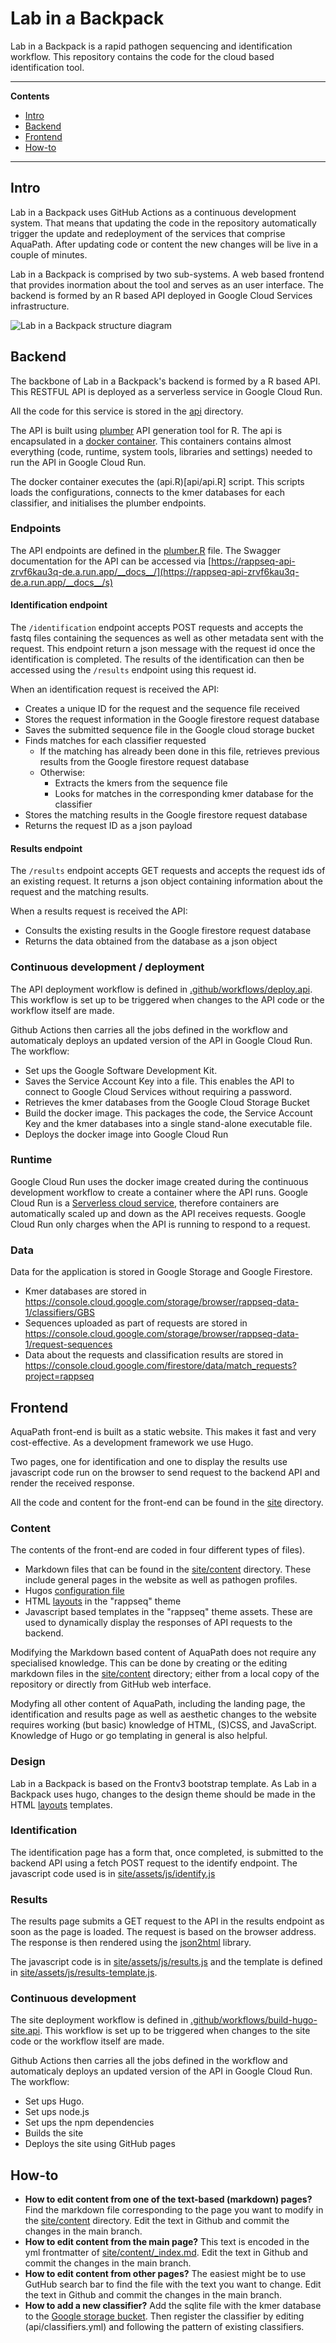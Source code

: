 # Lab in a Backpack

Lab in a Backpack is a rapid pathogen sequencing and identification workflow. 
This repository contains the code for the cloud based identification tool.

---
**Contents**

- [Intro](#intro)
- [Backend](#backend)
- [Frontend](#frontend)
- [How-to](#how-to)
---

## Intro

Lab in a Backpack uses GitHub Actions as a continuous development system. 
That means that updating the code in the repository automatically trigger the update and redeployment of the services that comprise AquaPath. 
After updating code or content the new changes will be live in a couple of minutes. 

Lab in a Backpack is comprised by two sub-systems. 
A web based frontend that provides inormation about the tool and serves as an user interface. 
The backend is formed by an R based API deployed in Google Cloud Services infrastructure. 

![Lab in a Backpack structure diagram](aquapath-structure.png)

## Backend

The backbone of Lab in a Backpack's backend is formed by a R based API. 
This RESTFUL API is deployed as a serverless service in Google Cloud Run. 

All the code for this service is stored in the [api](api) directory.

The API is built using [plumber](https://www.rplumber.io/) API generation tool for R. 
The api is encapsulated in a [docker container](https://www.docker.com/resources/what-container). 
This containers contains almost everything (code, runtime, system tools, libraries and settings) needed to run the API in Google Cloud Run. 

The docker container executes the (api.R)[api/api.R] script. 
This scripts loads the configurations, connects to the kmer databases for each classifier, and initialises the plumber endpoints. 

### Endpoints

The API endpoints are defined in the [plumber.R](api/plumber.R) file.
The Swagger documentation for the API can be accessed via [https://rappseq-api-zrvf6kau3q-de.a.run.app/__docs__/](https://rappseq-api-zrvf6kau3q-de.a.run.app/__docs__/s) 

#### Identification endpoint

The `/identification` endpoint accepts POST requests and accepts the fastq files containing the sequences as well as other metadata sent with the request. 
This endpoint return a json message with the request id once the identification is completed. 
The results of the identification can then be accessed using the `/results` endpoint using this request id. 

When an identification request is received the API: 

- Creates a unique ID for the request and the sequence file received
- Stores the request information in the Google firestore request database
- Saves the submitted sequence file in the Google cloud storage bucket 
- Finds matches for each classifier requested
  - If the matching has already been done in this file, retrieves previous results from the Google firestore request database
  - Otherwise:
    - Extracts the kmers from the sequence file
    - Looks for matches in the corresponding kmer database for the classifier
- Stores the matching results in the Google firestore request database
- Returns the request ID as a json payload

#### Results endpoint

The `/results` endpoint accepts GET requests and accepts the request ids of an existing request. 
It returns a json object containing information about the request and the matching results. 

When a results request is received the API:

- Consults the existing results in the Google firestore request database
- Returns the data obtained from the database as a json object 

### Continuous development / deployment

The API deployment workflow is defined in [.github/workflows/deploy.api](.github/workflows/deploy-api.yml). 
This workflow is set up to be triggered when changes to the API code or the workflow itself are made. 

Github Actions then carries all the jobs defined in the workflow and automaticaly deploys an updated version of the API in Google Cloud Run. 
The workflow: 

- Set ups the Google Software Development Kit.
- Saves the Service Account Key into a file. This enables the API to connect to Google Cloud Services without requiring a password. 
- Retrieves the kmer databases from the Google Cloud Storage Bucket
- Build the docker image. This packages the code, the Service Account Key and the kmer databases into a single stand-alone executable file. 
- Deploys the docker image into Google Cloud Run

### Runtime

Google Cloud Run uses the docker image created during the continuous development workflow to create a container where the API runs. 
Google Cloud Run is a [Serverless cloud service](https://en.wikipedia.org/wiki/Serverless_computing), therefore containers are automatically scaled up and down as  the API receives requests. 
Google Cloud Run only charges when the API is running to respond to a request.

### Data

Data for the application is stored in Google Storage and Google Firestore. 

- Kmer databases are stored in https://console.cloud.google.com/storage/browser/rappseq-data-1/classifiers/GBS
- Sequences uploaded as part of requests are stored in https://console.cloud.google.com/storage/browser/rappseq-data-1/request-sequences
- Data about the requests and classification results are stored in https://console.cloud.google.com/firestore/data/match_requests?project=rappseq


## Frontend

AquaPath front-end is built as a static website. 
This makes it fast and very cost-effective. 
As a development framework we use Hugo. 

Two pages, one for identification and one to display the results use javascript code run on the browser to send request to the backend API and render the received response. 

All the code and content for the front-end can be found in the [site](site) directory.

### Content

The contents of the front-end are coded in four different types of files). 

* Markdown files that can be found in the [site/content](site/content) directory. These include general pages in the website as well as pathogen profiles. 
* Hugos [configuration file](site/config.yaml)
* HTML [layouts](site/themes/rappseq/layouts) in the "rappseq" theme
* Javascript based templates in the "rappseq" theme assets. These are used to dynamically display the responses of API requests to the backend. 

Modifying the Markdown based content of AquaPath does not require any specialised knowledge. 
This can be done by creating or the editing markdown files in the [site/content](site/content) directory; either from a local copy of the repository or directly from GitHub web interface. 

Modyfing all other content of AquaPath, including the landing page, the identification and results page as well as aesthetic changes to the website requires working (but basic) knowledge of HTML, (S)CSS, and JavaScript. 
Knowledge of Hugo or go templating in general is also helpful. 

### Design

Lab in a Backpack is based on the Frontv3 bootstrap template. 
As Lab in a Backpack uses hugo, changes to the design theme should be made in the HTML [layouts](site/themes/rappseq/layouts) templates.

### Identification

The identification page has a form that, once completed, is submitted to the backend API using a fetch POST request to the identify endpoint. 
The javascript code used is in [site/assets/js/identify.js](site/assets/js/identify.js)

### Results

The results page submits a GET request to the API in the results endpoint as soon as the page is loaded. 
The request is based on the browser address. 
The response is then rendered using the [json2html](https://www.json2html.com) library. 

The javascript code is in [site/assets/js/results.js](site/assets/js/results.js) and the template is defined in [site/assets/js/results-template.js](site/assets/js/results-template.js).

### Continuous development

The site deployment workflow is defined in [.github/workflows/build-hugo-site.api](.github/workflows/deploy-api.yml). 
This workflow is set up to be triggered when changes to the site code or the workflow itself are made. 

Github Actions then carries all the jobs defined in the workflow and automaticaly deploys an updated version of the API in Google Cloud Run. 
The workflow: 

- Set ups Hugo.
- Set ups node.js
- Set ups the npm dependencies 
- Builds the site
- Deploys the site using GitHub pages

## How-to

- **How to edit content from one of the text-based (markdown) pages?** Find the markdown file corresponding to the page you want to modify in the [site/content](site/content) directory. Edit the text in Github and commit the changes in the main branch.
- **How to edit content from the main page?** This text is encoded in the yml frontmatter of [site/content/_index.md](site/content/_index.md). Edit the text in Github and commit the changes in the main branch.
- **How to edit content from other pages?** The easiest might be to use GutHub search bar to find the file with the text you want to change. Edit the text in Github and commit the changes in the main branch.
- **How to add a new classifier?** Add the sqlite file with the kmer database to the [Google storage bucket](https://console.cloud.google.com/storage/browser/rappseq-data-1/classifiers/GBS). Then register the classifier by editing (api/classifiers.yml) and following the pattern of existing classifiers.
